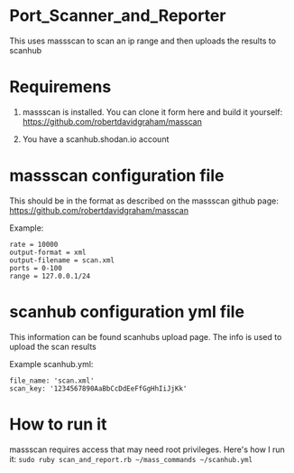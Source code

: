 # Port_Scanner_and_Reporter
This uses massscan to scan an ip range and then uploads the results
to scanhub

# Requiremens
1. massscan is installed. You can clone it form here and build it yourself:
https://github.com/robertdavidgraham/masscan

2. You have a scanhub.shodan.io account

# massscan configuration file
This should be in the format as described on the massscan github page:
https://github.com/robertdavidgraham/masscan

Example:
```
rate = 10000
output-format = xml
output-filename = scan.xml
ports = 0-100
range = 127.0.0.1/24
```

# scanhub configuration yml file
This information can be found scanhubs upload page. The info is used
to upload the scan results

Example scanhub.yml:
```
file_name: 'scan.xml'
scan_key: '1234567890AaBbCcDdEeFfGgHhIiJjKk'
```

# How to run it
massscan requires access that may need root privileges. Here's how I run it:
`sudo ruby scan_and_report.rb ~/mass_commands ~/scanhub.yml`
